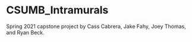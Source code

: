 # CSUMB_Intramurals
Spring 2021 capstone project by Cass Cabrera, Jake Fahy, Joey Thomas, and Ryan Beck.
